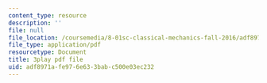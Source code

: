```yaml
---
content_type: resource
description: ''
file: null
file_location: /coursemedia/8-01sc-classical-mechanics-fall-2016/adf8971afe976e633babc500e03ec232_9VJetX_EQqs.pdf
file_type: application/pdf
resourcetype: Document
title: 3play pdf file
uid: adf8971a-fe97-6e63-3bab-c500e03ec232
---
```

